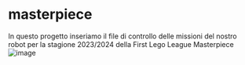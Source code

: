 # masterpiece

In questo progetto inseriamo il file di controllo delle missioni del nostro robot per la stagione 2023/2024 della First Lego League Masterpiece
![image](https://github.com/back-to-the-block/masterpiece/assets/26969463/b67d43e0-7513-44a6-a531-129ef206b62e)

